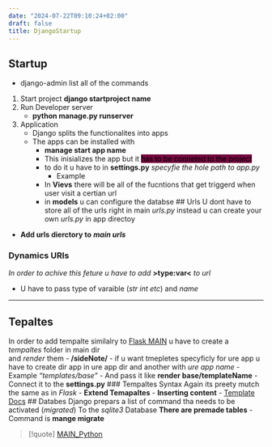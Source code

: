 ```yaml
---
date: "2024-07-22T09:10:24+02:00"
draft: false
title: DjangoStartup
---
```


## Startup

-   django-admin list all of the commands

1.  Start project **django startproject name**
2.  Run Developer server
    -   **python manage.py runserver**
3.  Application
    -   Django splits the functionalites into apps
    -   The apps can be installed with
        -   **manage start app name**
        -   This inisializes the app but it
            <mark style="background: #72083D;">has to be conneted to the
            project</mark>
        -   to do it u have to in **settings.py** *specyfie the hole
            path to app.py*
            -   Example
        -   In **Vievs** there will be all of the fucntions that get
            triggerd when user visit a certian url
        -   in **models** u can configure the databse ## Urls U dont
            have to store all of the urls right in main *urls.py*
            instead u can create your own *urls.py* in app directoy

-   **Add urls dierctory to** ***main urls***

### Dynamics URls

*In order to achive this feture u have to add* **\>type:var\<** *to url*
- U have to pass type of varaible (*str int etc*) and *name*

------------------------------------------------------------------------

## Tepaltes

In order to add tempalte similalry to [Flask
MAIN](/Flask_startup/Flask_MAIN) u have to create a
*tempaltes* folder in main dir  
and *render* them - **/sideNote/** - if u want tmepletes specyficly for
ure app u have to create dir app in ure app dir and another with *ure
app name* - Example *“templates/base”* - And pass it like **render
base/templateName** - Connect it to the **settings.py** ### Tempaltes
Syntax Again its preety mutch the same as in *Flask* - **Extend
Temapaltes** - **Inserting content** - [Template
Docs](https://docs.djangoproject.com/en/4.2/ref/templates/language/) ##
Databes Django prepars a list of command tha needs to be activated
(*migrated*) To the *sqlite3* Database **There are premade tables** -
Command is **mange migrate**

> \[!quote\] [MAIN_Python](/ZPythonref/MAIN_Python)
